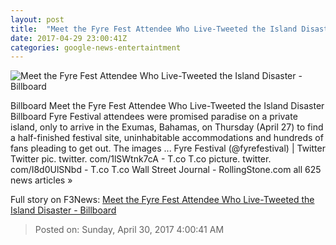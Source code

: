 ```yaml
---
layout: post
title:  "Meet the Fyre Fest Attendee Who Live-Tweeted the Island Disaster - Billboard"
date: 2017-04-29 23:00:41Z
categories: google-news-entertaintment
---
```


![Meet the Fyre Fest Attendee Who Live-Tweeted the Island Disaster - Billboard](http://www.billboard.com/files/media/aerial-sailboat-beach-billboard-1548.jpg)

Billboard Meet the Fyre Fest Attendee Who Live-Tweeted the Island Disaster Billboard Fyre Festival attendees were promised paradise on a private island, only to arrive in the Exumas, Bahamas, on Thursday (April 27) to find a half-finished festival site, uninhabitable accommodations and hundreds of fans pleading to get out. The images ... Fyre Festival (@fyrefestival) | Twitter Twitter pic. twitter. com/1lSWtnk7cA - T.co T.co picture. twitter. com/I8d0UlSNbd - T.co T.co Wall Street Journal - RollingStone.com all 625 news articles »


Full story on F3News: [Meet the Fyre Fest Attendee Who Live-Tweeted the Island Disaster - Billboard](http://www.f3nws.com/n/td4xGC)

> Posted on: Sunday, April 30, 2017 4:00:41 AM
